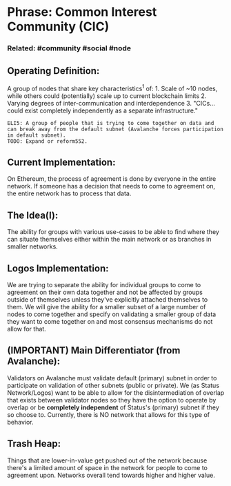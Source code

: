 # Phrase: Common Interest Community (CIC)

### Related: #community #social #node

## Operating Definition: 
A group of nodes that share key characteristics<sup>1</sup> of:
	1. Scale of ~10 nodes, while others could (potentially) scale up to current blockchain limits
	2. Varying degrees of inter-communication and interdependence
	3. "CICs... could exist completely independently as a separate infrastructure."

	ELI5: A group of people that is trying to come together on data and can break away from the default subnet (Avalanche forces participation in default subnet).
	TODO: Expand or reform552.
	

## Current Implementation:
On Ethereum, the process of agreement is done by everyone in the entire network. If someone has a decision that needs to come to agreement on, the entire network has to process that data.

## The Idea(l):
The ability for groups with various use-cases to be able to find where they can situate themselves either within the main network or as branches in smaller networks.

## Logos Implementation: 
We are trying to separate the ability for individual groups to come to agreement on their own data together and not be affected by groups outside of themselves unless they've explicitly attached themselves to them. 
We will give the ability for a smaller subset of a large number of nodes to come together and specify on validating a smaller group of data they want to come together on and most consensus mechanisms do not allow for that.

## (IMPORTANT) Main Differentiator (from Avalanche):
Validators on Avalanche must validate default (primary) subnet in order to participate on validation of other subnets (public or private). We (as Status Network/Logos) want to be able to allow for the disintermediation of overlap that exists between validator nodes so they have the option to operate by overlap or be **completely independent** of Status's (primary) subnet if they so choose to. 
Currently, there is NO network that allows for this type of behavior.


## Trash Heap:
 Things that are lower-in-value get pushed out of the network because there's a limited amount of space in the network for people to come to agreement upon. Networks overall tend towards higher and higher value.
